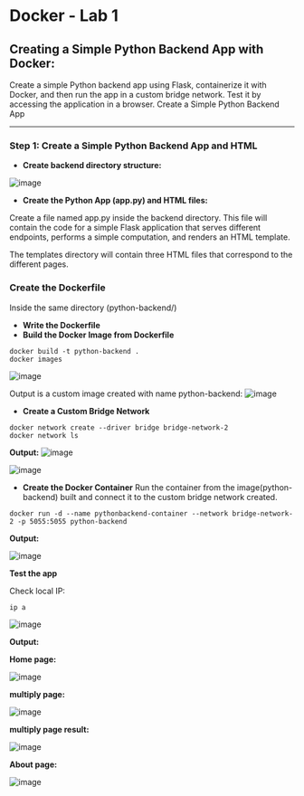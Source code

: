 # Docker - Lab 1
## Creating a Simple Python Backend App with Docker:
Create a simple Python backend app using Flask, containerize it with Docker, and then run the app in a custom bridge network. 
Test it by accessing the application in a browser.
Create a Simple Python Backend App

---
### Step 1: Create a Simple Python Backend App and HTML

- **Create backend directory structure:**

![image](https://github.com/user-attachments/assets/faefc2cd-f250-459b-9c06-d8143969b7fa)

- **Create the Python App (app.py) and HTML files:**

Create a file named app.py inside the backend directory. 
This file will contain the code for a simple Flask application that serves different endpoints, performs a simple computation, and renders an HTML template.

The templates directory will contain three HTML files that correspond to the different pages.

### Create the Dockerfile
Inside the same directory (python-backend/)
- **Write the Dockerfile**
- **Build the Docker Image from Dockerfile**

```
docker build -t python-backend .
docker images
```

![image](https://github.com/user-attachments/assets/0b1c6eab-8b96-4195-86f6-76925e342e0a)


Output is a custom image created with name python-backend:
![image](https://github.com/user-attachments/assets/6e34e8a6-a63f-4f14-9d55-2c4724487cc2)


- **Create a Custom Bridge Network**
```
docker network create --driver bridge bridge-network-2
docker network ls
```
**Output:**
![image](https://github.com/user-attachments/assets/65f4f883-cbac-4ddb-a0aa-6357cfa98afb)

![image](https://github.com/user-attachments/assets/c9783619-58f7-404c-971d-09de5d4e0751)

- **Create the Docker Container**
Run the container from the image(python-backend)  built and connect it to the custom bridge network created. 

```
docker run -d --name pythonbackend-container --network bridge-network-2 -p 5055:5055 python-backend
```

**Output:**

![image](https://github.com/user-attachments/assets/b0d2bcd7-f8d0-4c81-96fc-65d835fb1811)


**Test the app**

Check local IP:
```
ip a
```
![image](https://github.com/user-attachments/assets/e17be0bc-6e19-4292-9a9a-c8a43d810949)

**Output:**

**Home page:**

![image](https://github.com/user-attachments/assets/699f3905-9f93-4b49-850a-5e40ed002a3a)

**multiply page:**

![image](https://github.com/user-attachments/assets/124e27c7-e4fe-4b8c-8bbb-55098b55941a)

**multiply page result:**

![image](https://github.com/user-attachments/assets/17abdd75-aae0-437c-959d-81a3bb9cd9aa)

**About page:**

![image](https://github.com/user-attachments/assets/cfb77846-b941-45fe-bb6f-7c408786bf2e)

